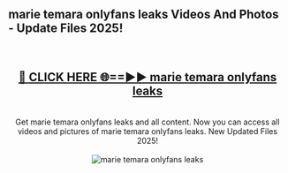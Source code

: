 <h2>marie temara onlyfans leaks Videos And Photos - Update Files 2025!</h2>
<br>
<div align="center">
<h2><a href="https://top-ai-tools.click/QrbHav" rel="nofollow">🔴 CLICK HERE 🌐==►► marie temara onlyfans leaks</a></h2>
<br>
Get marie temara onlyfans leaks and all content. Now you can access all videos and pictures of marie temara onlyfans leaks. New Updated Files 2025!
<br>
<br>
<a href="https://top-ai-tools.click/QrbHav" rel="nofollow" data-target="animated-image.originalLink"><img src="https://i.ibb.co.com/WyWwxjT/player-gif2.gif" alt="marie temara onlyfans leaks" style="max-width: 100%; display: inline-block;" data-target="animated-image.originalImage"></a>
</div>
<br>